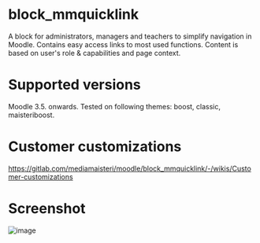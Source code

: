 # block_mmquicklink

A block for administrators, managers and teachers to simplify navigation in Moodle. Contains easy access links to most used functions. Content is based on user's role & capabilities and page context.

# Supported versions

Moodle 3.5. onwards.
Tested on following themes: boost, classic, maisteriboost.

# Customer customizations

https://gitlab.com/mediamaisteri/moodle/block_mmquicklink/-/wikis/Customer-customizations

# Screenshot

![image](/uploads/37ef52d8b2ed8b9531723d19a8e74633/image.png)
